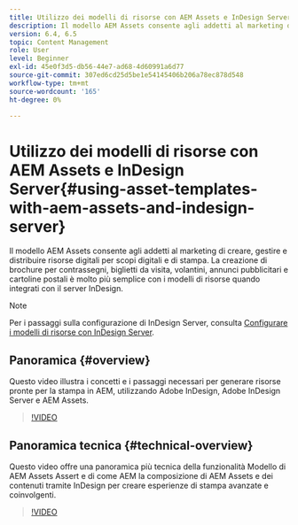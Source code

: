 ```yaml
---
title: Utilizzo dei modelli di risorse con AEM Assets e InDesign Server
description: Il modello AEM Assets consente agli addetti al marketing di creare, gestire e distribuire risorse digitali per scopi digitali e di stampa. La creazione di brochure per contrassegni, biglietti da visita, volantini, annunci pubblicitari e cartoline postali è molto più semplice con i modelli di risorse quando integrati con il server InDesign.
version: 6.4, 6.5
topic: Content Management
role: User
level: Beginner
exl-id: 45e0f3d5-db56-44e7-ad68-4d60991a6d77
source-git-commit: 307ed6cd25d5be1e54145406b206a78ec878d548
workflow-type: tm+mt
source-wordcount: '165'
ht-degree: 0%

---
```


# Utilizzo dei modelli di risorse con AEM Assets e InDesign Server{#using-asset-templates-with-aem-assets-and-indesign-server}

Il modello AEM Assets consente agli addetti al marketing di creare, gestire e distribuire risorse digitali per scopi digitali e di stampa. La creazione di brochure per contrassegni, biglietti da visita, volantini, annunci pubblicitari e cartoline postali è molto più semplice con i modelli di risorse quando integrati con il server InDesign.

>[!NOTE]
>
>Per i passaggi sulla configurazione di InDesign Server, consulta [Configurare i modelli di risorse con InDesign Server](asset-templates-technical-video-setup.md).

## Panoramica {#overview}

Questo video illustra i concetti e i passaggi necessari per generare risorse pronte per la stampa in AEM, utilizzando Adobe InDesign, Adobe InDesign Server e AEM Assets.

>[!VIDEO](https://video.tv.adobe.com/v/25170?quality=12&learn=on)

## Panoramica tecnica {#technical-overview}

Questo video offre una panoramica più tecnica della funzionalità Modello di AEM Assets Assert e di come AEM la composizione di AEM Assets e dei contenuti tramite InDesign per creare esperienze di stampa avanzate e coinvolgenti.

>[!VIDEO](https://video.tv.adobe.com/v/17071/?quality=9&learn=on)
